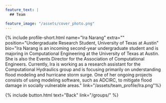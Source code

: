 ```yaml
---
feature_text: |
  ## Team

feature_image: "/assets/cover_photo.png"
---
```

{% include profile-short.html name="Ira Narang" extra="" position="Undergraduate Research Student, University of Texas at Austin"  bio="Ira Narang is an incoming second-year undergraduate student and is majoring in Computational Engineering at the University of Texas at Austin. She is also the Events Director for the Association of Computational Engineers. Currently, Ira is working as a research assistant for the Computational Hydraulics group and is focusing primarily on understanding flood modeling and hurricane storm surge. One of her ongoing projects consists of using modeling software, such as ADCIRC, to mitigate flood damage in socially vulnerable areas." link="/assets/team_profile/Ira.png"%}



{% include button.html text="Back" link="/groups/" %}